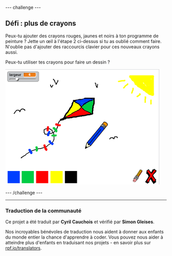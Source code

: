 --- challenge ---

## Défi : plus de crayons

Peux-tu ajouter des crayons rouges, jaunes et noirs à ton programme de peinture ? Jette un œil à l'étape 2 ci-dessus si tu as oublié comment faire. N'oublie pas d'ajouter des raccourcis clavier pour ces nouveaux crayons aussi.

Peux-tu utiliser tes crayons pour faire un dessin ?

![capture d'écran](images/paint-final.png)

--- /challenge ---

***
### Traduction de la communauté 

Ce projet a été traduit par **Cyril Cauchois** et vérifié par **Simon Gleises**. 

Nos incroyables bénévoles de traduction nous aident à donner aux enfants du monde entier la chance d'apprendre à coder. Vous pouvez nous aider à atteindre plus d'enfants en traduisant nos projets - en savoir plus sur [rpf.io/translators](https://rpf.io/translators).
